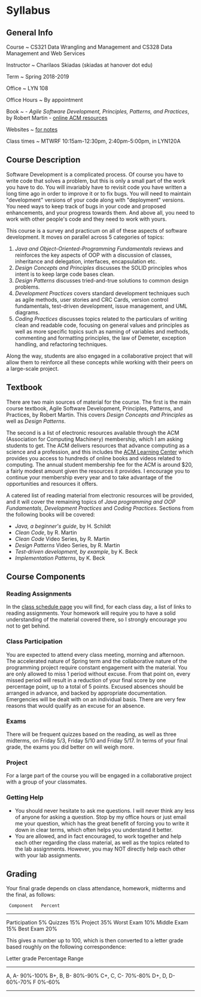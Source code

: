 # Syllabus

## General Info

Course
  ~ CS321 Data Wrangling and Management and CS328 Data Management and Web Services

Instructor
  ~ Charilaos Skiadas (skiadas at hanover dot edu)

Term
  ~ Spring 2018-2019

Office
  ~ LYN 108

Office Hours
  ~ By appointment

Book
  ~ - *Agile Software Development, Principles, Patterns, and Practices*, by Robert Martin
    - [online ACM resources](http://learning.acm.org)

Websites
  ~ [for notes](https://skiadas.github.io/SoftwareDevelopmentPracticumCourse/)

Class times
  ~ MTWRF 10:15am-12:30pm, 2:40pm-5:00pm, in LYN120A

## Course Description

Software Development is a complicated process. Of course you have to write code that solves a problem, but this is only a small part of the work you have to do. You will invariably have to revisit code you have written a long time ago in order to improve it or to fix bugs. You will need to maintain "development" versions of your code along with "deployment" versions. You need ways to keep track of bugs in your code and proposed enhancements, and your progress towards them. And above all, you need to work with other people's code and they need to work with yours.

This course is a survey and practicum on all of these aspects of software development. It moves on parallel across 5 categories of topics:

1. *Java and Object-Oriented-Programming Fundamentals* reviews and reinforces the key aspects of OOP with a discussion of classes, inheritance and delegation, interfaces, encapsulation etc.
2. *Design Concepts and Principles* discusses the SOLID principles whos intent is to keep large code bases clean.
3. *Design Patterns* discusses tried-and-true solutions to common design problems.
4. *Development Practices* covers standard development techniques such as agile methods, user stories and CRC Cards, version control fundamentals, test-driven development, issue management, and UML diagrams.
5. *Coding Practices* discusses topics related to the particulars of writing clean and readable code, focusing on general values and principles as well as more specific topics such as naming of variables and methods, commenting and formatting principles, the law of Demeter, exception handling, and refactoring techniques.

Along the way, students are also engaged in a collaborative project that will allow them to reinforce all these concepts while working with their peers on a large-scale project.

## Textbook

There are two main sources of material for the course. The first is the main course textbook, Agile Software Development, Principles, Patterns, and Practices, by Robert Martin. This covers *Design Concepts and Principles* as well as *Design Patterns*.

The second is a list of electronic resources available through the ACM (Association for Computing Machinery) membership, which I am asking students to get. The ACM delivers resources that advance computing as a science and a profession, and this includes the [ACM Learning Center](https://learning.acm.org/) which provides you access to hundreds of online books and videos related to computing. The annual student membership fee for the ACM is around \$20, a fairly  modest amount given the resources it provides. I encourage you to continue your membership every year and to take advantage of the opportunities and resources it offers.

A catered list of reading material from electronic resources will be provided, and it will cover the remaining topics of *Java programming and OOP Fundamentals*, *Development Practices* and *Coding Practices*. Sections from the following books will be covered:

- *Java, a beginner's guide*, by H. Schildt
- *Clean Code*, by R. Martin
- *Clean Code* Video Series, by R. Martin
- *Design Patterns* Video Series, by R. Martin
- *Test-driven development, by example*, by K. Beck
- *Implementation Patterns*, by K. Beck

## Course Components

### Reading Assignments

In the [class schedule page](skiadas.github.io/DataWranglingCourse/site/schedule.html) you will find, for each class day, a list of links to reading assignments. Your homework will require you to have a solid understanding of the material covered there, so I strongly encourage you not to get behind.

### Class Participation

You are expected to attend every class meeting, morning and afternoon. The accelerated nature of Spring term and the collaborative nature of the programming project require constant engagement with the material. You are only allowed to miss 1 period without excuse. From that point on, every missed period will result in a reduction of your final score by one percentage point, up to a total of 5 points. Excused absences should be arranged in advance, and backed by appropriate documentation. Emergencies will be dealt with on an individual basis. There are very few reasons that would qualify as an excuse for an absence.

### Exams

There will be frequent quizzes based on the reading, as well as three midterms, on Friday 5/3, Friday 5/10 and Friday 5/17. In terms of your final grade, the exams you did better on will weigh more.

### Project

For a large part of the course you will be engaged in a collaborative project with a group of your classmates.


### Getting Help

- You should never hesitate to ask me questions. I will never think any less of anyone for asking a question. Stop by my office hours or just email me your question, which has the great benefit of forcing you to write it down in clear terms, which often helps you understand it better.
- You are allowed, and in fact encouraged, to work together and help each other regarding the class material, as well as the topics related to the lab assignments. However, you may NOT directly help each other with your lab assignments.

## Grading

Your final grade depends on class attendance, homework, midterms and the final, as follows:


     Component   Percent
--------------  --------
 Participation        5%
       Quizzes       15%
       Project       35%
    Worst Exam       10%
   Middle Exam       15%
     Best Exam       20%



This gives a number up to 100, which is then converted to a letter grade based roughly on the following correspondence:

 Letter grade     Percentage Range
--------------   -----------------
   A, A-                  90%-100%
   B+, B, B-               80%-90%
   C+, C, C-               70%-80%
   D+, D, D-               60%-70%
      F                     0%-60%
--------------   -----------------

